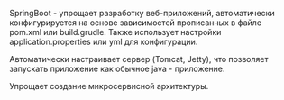 SpringBoot  - упрощает разработку веб-приложений, автоматически конфигурируется на основе зависимостей прописанных в файле pom.xml или build.grudle. Также использует настройки application.properties или yml для конфигурации. 

Автоматически настраивает сервер (Tomcat, Jetty), что позволяет запускать приложение как обычное java - приложение. 

Упрощает создание микросервисной архитектуры. 
